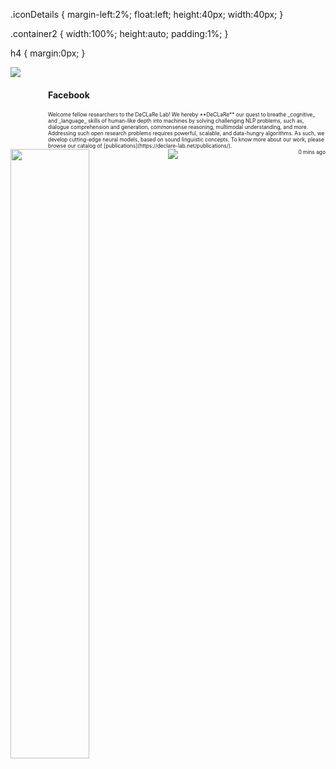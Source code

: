 .iconDetails {
margin-left:2%;
float:left; 
height:40px;
width:40px;	
} 

.container2 {
	width:100%;
	height:auto;
	padding:1%;
}

h4 {
    margin:0px;
}
<div class='container2'>
		<div>
			<img src='https://declare-lab.net/assets/images/logos/square-dark.png' class='iconDetails'>
		</div>	
	<div style='margin-left:60px;'>
	<h4>Facebook</h4>
	<div style="font-size:.6em;float:left;">Welcome fellow researchers to the DeCLaRe Lab! We hereby **DeCLaRe** our quest to breathe _cognitive_ and _language_ skills of human-like depth into machines by solving challenging NLP problems, such as, dialogue comprehension and generation, commonsense reasoning, multimodal understanding, and more. Addressing such open research problems requires powerful, scalable, and data-hungry algorithms. As such, we develop cutting-edge neural models, based on sound linguistic concepts. To know more about our work, please browse our catalog of [publications](https://declare-lab.net/publications/).</div>
	<div style="float:right;font-size:.6em">0 mins ago</div>
	</div>
</div>

<img style="float: left;" src="https://declare-lab.net/assets/images/logos/square-dark.png" width="50%" height="50%">


<img style="float: center;" src="https://declare-lab.net/assets/images/resources/lab.jpg">

